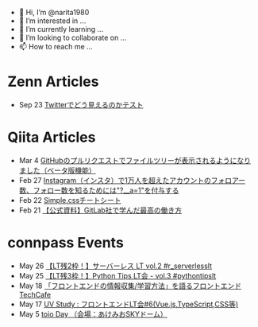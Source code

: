 - 👋 Hi, I’m @narita1980
- 👀 I’m interested in ...
- 🌱 I’m currently learning ...
- 💞️ I’m looking to collaborate on ...
- 📫 How to reach me ...

# Zenn Articles

<!-- profile updater begin: zenn -->
- Sep 23 [Twitterでどう見えるのかテスト](https://zenn.dev/narita1980/articles/cbb21f8d7f785752d6ac)
<!-- profile updater end: zenn -->

# Qiita Articles

<!-- profile updater begin: qiita -->
- Mar 4 [GitHubのプルリクエストでファイルツリーが表示されるようになりました（ベータ版機能）](https://qiita.com/narita1980/items/bee2c5232342a51e0415)
- Feb 27 [Instagram（インスタ）で1万人を超えたアカウントのフォロアー数、フォロー数を知るためには"?__a=1"を付与する](https://qiita.com/narita1980/items/630b7014fa893461b991)
- Feb 22 [Simple.cssチートシート](https://qiita.com/narita1980/items/fd2ccf0e91944aab9fd5)
- Feb 21 [【公式資料】GitLab社で学んだ最高の働き方](https://qiita.com/narita1980/items/d7d142c2bb6312cb9ad6)
<!-- profile updater end: qiita -->

# connpass Events

<!-- profile updater begin: connpass -->
- May 26 [【LT残2枠！】サーバーレス LT vol.2 #r_serverlesslt](https://rakus.connpass.com/event/244702/)
- May 25 [【LT残3枠！】Python Tips LT会 - vol.3 #pythontipslt](https://rakus.connpass.com/event/244680/)
- May 18 [「フロントエンドの情報収集/学習方法」を語るフロントエンドTechCafe](https://rakus.connpass.com/event/243857/)
- May 17 [UV Study : フロントエンドLT会#6(Vue.js,TypeScript,CSS等)](https://uniquevision.connpass.com/event/243400/)
- May 5 [toio Day （会場：あけみおSKYドーム）](https://coderdojo-nago.connpass.com/event/245810/)
<!-- profile updater end: connpass -->

<!---
narita1980/narita1980 is a ✨ special ✨ repository because its `README.md` (this file) appears on your GitHub profile.
You can click the Preview link to take a look at your changes.
--->
